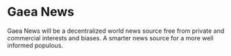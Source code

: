 # Gaea News
Gaea News will be a decentralized world news source free from private and commercial interests and biases. A smarter news source for a more well informed populous.
